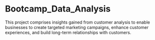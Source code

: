 # Bootcamp_Data_Analysis
This project comprises insights gained from customer analysis to enable businesses to create targeted marketing campaigns, enhance customer experiences, and build long-term relationships with customers.
